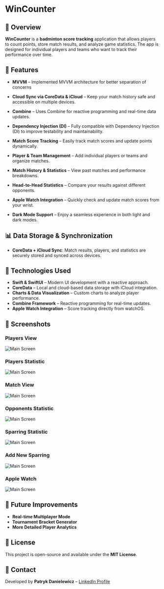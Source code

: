 # WinCounter

## 📌 Overview
**WinCounter** is a **badminton score tracking** application that allows players to count points, store match results, and analyze game statistics. The app is designed for individual players and teams who want to track their performance over time.

## 🎯 Features
- **MVVM** – Implemented MVVM architecture for better separation of concerns
- **Cloud Sync via CoreData & iCloud** – Keep your match history safe and accessible on multiple devices.
- **Combine** – Uses Combine for reactive programming and real-time data updates.
- **Dependency Injection (DI)** – Fully compatible with Dependency Injection (DI) to improve testability and maintainability.
- **Match Score Tracking** – Easily track match scores and update points dynamically.
- **Player & Team Management** – Add individual players or teams and organize matches.
- **Match History & Statistics** – View past matches and performance breakdowns.
- **Head-to-Head Statistics** – Compare your results against different opponents.

- **Apple Watch Integration** – Quickly check and update match scores from your wrist.
- **Dark Mode Support** – Enjoy a seamless experience in both light and dark modes.

## 📊 Data Storage & Synchronization
- **CoreData + iCloud Sync**: Match results, players, and statistics are securely stored and synced across devices.

## 🔧 Technologies Used

- **Swift & SwiftUI** – Modern UI development with a reactive approach.
- **CoreData** – Local and cloud-based data storage with iCloud integration.
- **Charts & Data Visualization** – Custom charts to analyze player performance.
- **Combine Framework** – Reactive programming for real-time updates.
- **Apple Watch Integration** – Score tracking directly from watchOS.



## 📸 Screenshots

###  Players View 
![Main Screen](Screenshots/WC-Player-View.png)

###  Players Statistic 
![Main Screen](Screenshots/WC-Player-Statistic.png)

###  Match View 
![Main Screen](Screenshots/WC-Match-View.png)

###  Opponents Statistic
![Main Screen](Screenshots/WC-Opponents-Statistic.png)

###  Sparring Statistic
![Main Screen](Screenshots/WC-Sparring-Statistic.png)

###  Add New Sparring
![Main Screen](Screenshots/WC-Add-New-Sparring.png)

###  Apple Watch 
![Main Screen](Screenshots/WC-Apple-Watch.png)

## 🔮 Future Improvements
- **Real-time Multiplayer Mode**
- **Tournament Bracket Generator**
- **More Detailed Player Analytics**

## 📜 License
This project is open-source and available under the **MIT License**.

## 🤝 Contact
Developed by **Patryk Danielewicz** – [LinkedIn Profile](https://www.linkedin.com/in/patryk-danielewicz-3811a5176/)

